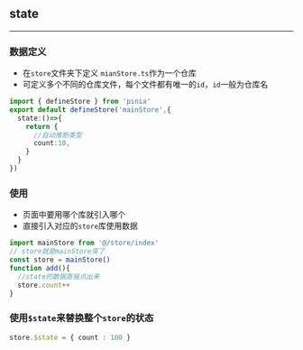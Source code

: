 ## state
---
### 数据定义
* 在`store`文件夹下定义 `mianStore.ts`作为一个仓库
* 可定义多个不同的仓库文件，每个文件都有唯一的`id`，`id`一般为仓库名
```ts
import { defineStore } from 'pinia'
export default defineStore('mainStore',{
  state:()=>{
    return {
      //自动推断类型
      count:10,
    }
  }
})
```
### 使用
* 页面中要用哪个库就引入哪个
* 直接引入对应的`store`库使用数据
```ts
import mainStore from '@/store/index'
// store就是mainStore库了
const store = mainStore()
function add(){
  //state的数据直接点出来
  store.count++
}
```
### 使用`$state`来替换整个`store`的状态
```ts
store.$state = { count : 100 }
```